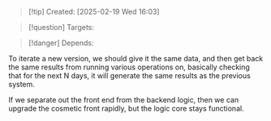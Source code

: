 
>[!tip] Created: [2025-02-19 Wed 16:03]

>[!question] Targets: 

>[!danger] Depends: 

To iterate a new version, we should give it the same data, and then get back the same results from running various operations on, basically checking that for the next N days, it will generate the same results as the previous system.

If we separate out the front end from the backend logic, then we can upgrade the cosmetic front rapidly, but the logic core stays functional.